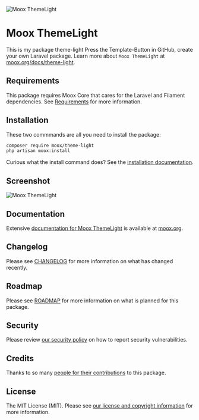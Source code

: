 ![Moox ThemeLight](https://github.com/mooxphp/moox/raw/main/art/banner/made-with-moox.jpg)

# Moox ThemeLight

This is my package theme-light Press the Template-Button in GitHub, create your own Laravel package. Learn more about `Moox ThemeLight` at [moox.org/docs/theme-light](https://moox.org/docs/theme-light).

## Requirements

This package requires Moox Core that cares for the Laravel and Filament dependencies. See [Requirements](https://moox.org/docs/requirements) for more information.

## Installation

These two commmands are all you need to install the package:

```bash
composer require moox/theme-light
php artisan moox:install
```

Curious what the install command does? See the [installation documentation](https://moox.org/docs/installation).

## Screenshot

![Moox ThemeLight](https://github.com/mooxphp/moox/raw/main/art/screenshots/made-with-moox.jpg)

## Documentation

Extensive [documentation for Moox ThemeLight](https://moox.org/docs/theme-light) is available at [moox.org](https://moox.org).

## Changelog

Please see [CHANGELOG](CHANGELOG.md) for more information on what has changed recently.

## Roadmap

Please see [ROADMAP](ROADMAP.md) for more information on what is planned for this package.

## Security

Please review [our security policy](https://moox.org/docs/security) on how to report security vulnerabilities.

## Credits

Thanks to so many [people for their contributions](https://moox.org/docs/credits) to this package.

## License

The MIT License (MIT). Please see [our license and copyright information](https://moox.org/docs/license) for more information.
